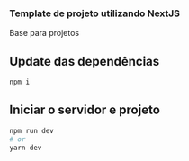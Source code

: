 ### Template de projeto utilizando NextJS
Base para projetos


## Update das dependências
```bash
npm i
```

## Iniciar o servidor e projeto

```bash
npm run dev
# or
yarn dev
```